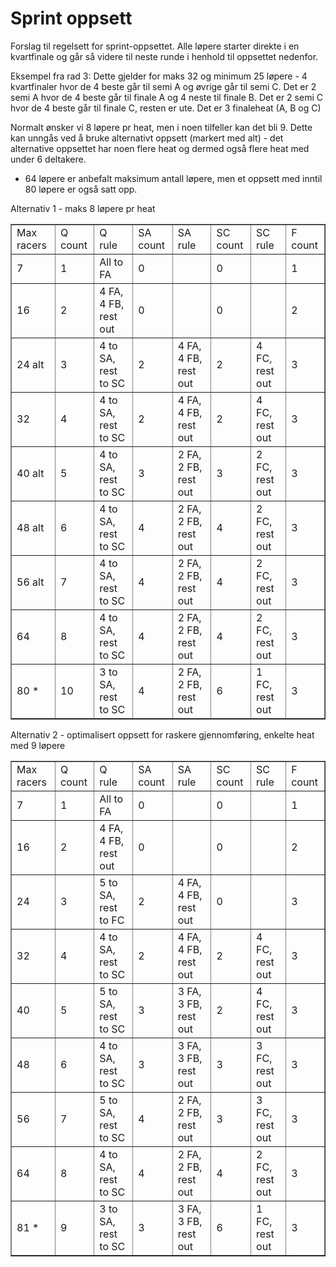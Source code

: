 # Sprint oppsett
Forslag til regelsett for sprint-oppsettet. Alle løpere starter direkte i en kvartfinale og går så videre til neste runde i henhold til oppsettet nedenfor.

Eksempel fra rad 3: Dette gjelder for maks 32 og minimum 25 løpere - 4 kvartfinaler hvor de 4 beste går til semi A og øvrige går til semi C. Det er 2 semi A hvor de 4 beste går til finale A og 4 neste til finale B. Det er 2 semi C hvor de 4 beste går til finale C, resten er ute. Det er 3 finaleheat (A, B og C)

Normalt ønsker vi 8 løpere pr heat, men i noen tilfeller kan det bli 9. Dette kan unngås ved å bruke alternativt oppsett (markert med alt) - det alternative oppsettet har noen flere heat og dermed også flere heat med under 6 deltakere. 

* 64 løpere er anbefalt maksimum antall løpere, men et oppsett med inntil 80 løpere er også satt opp.

Alternativ 1 - maks 8 løpere pr heat
<table border=1>
  <tr>
    <td>Max racers</td><td>Q count</td><td>Q rule</td><td>SA count</td><td>SA rule</td><td>SC count</td><td>SC rule</td><td>F count</td>
  </tr>
  <tr>
    <td>7</td><td>1</td><td>All to FA</td><td>0</td><td></td><td>0</td><td></td><td>1</td>
  </tr>
  <tr>
    <td>16</td><td>2</td><td>4 FA, 4 FB, rest out</td><td>0</td><td></td><td>0</td><td></td><td>2</td>
  </tr>
  <tr>
    <td>24 alt</td><td>3</td><td>4 to SA, rest to SC</td><td>2</td><td>4 FA, 4 FB, rest out</td><td>2</td><td>4 FC, rest out</td><td>3</td>
  </tr>
  <tr>
    <td>32</td><td>4</td><td>4 to SA, rest to SC</td><td>2</td><td>4 FA, 4 FB, rest out</td><td>2</td><td>4 FC, rest out</td><td>3</td>
  </tr>
  <tr>
    <td>40 alt</td><td>5</td><td>4 to SA, rest to SC</td><td>3</td><td>2 FA, 2 FB, rest out</td><td>3</td><td>2 FC, rest out</td><td>3</td>
  </tr>
  <tr>
    <td>48 alt</td><td>6</td><td>4 to SA, rest to SC</td><td>4</td><td>2 FA, 2 FB, rest out</td><td>4</td><td>2 FC, rest out</td><td>3</td>
  </tr>
  <tr>
    <td>56 alt</td><td>7</td><td>4 to SA, rest to SC</td><td>4</td><td>2 FA, 2 FB, rest out</td><td>4</td><td>2 FC, rest out</td><td>3</td>
  </tr>
  <tr>
    <td>64</td><td>8</td><td>4 to SA, rest to SC</td><td>4</td><td>2 FA, 2 FB, rest out</td><td>4</td><td>2 FC, rest out</td><td>3</td>
  </tr>
  <tr>
    <td>80 *</td><td>10</td><td>3 to SA, rest to SC</td><td>4</td><td>2 FA, 2 FB, rest out</td><td>6</td><td>1 FC, rest out</td><td>3</td>
  </tr>
</table>

Alternativ 2 - optimalisert oppsett for raskere gjennomføring, enkelte heat med 9 løpere
<table border=1>
  <tr>
    <td>Max racers</td><td>Q count</td><td>Q rule</td><td>SA count</td><td>SA rule</td><td>SC count</td><td>SC rule</td><td>F count</td>
  </tr>
  <tr>
    <td>7</td><td>1</td><td>All to FA</td><td>0</td><td></td><td>0</td><td></td><td>1</td>
  </tr>
  <tr>
    <td>16</td><td>2</td><td>4 FA, 4 FB, rest out</td><td>0</td><td></td><td>0</td><td></td><td>2</td>
  </tr>
  <tr>
    <td>24</td><td>3</td><td>5 to SA, rest to FC</td><td>2</td><td>4 FA, 4 FB, rest out</td><td>0</td><td></td><td>3</td>
  </tr>
  <tr>
    <td>32</td><td>4</td><td>4 to SA, rest to SC</td><td>2</td><td>4 FA, 4 FB, rest out</td><td>2</td><td>4 FC, rest out</td><td>3</td>
  </tr>
  <tr>
    <td>40</td><td>5</td><td>5 to SA, rest to SC</td><td>3</td><td>3 FA, 3 FB, rest out</td><td>2</td><td>4 FC, rest out</td><td>3</td>
  </tr>
  <tr>
    <td>48</td><td>6</td><td>4 to SA, rest to SC</td><td>3</td><td>3 FA, 3 FB, rest out</td><td>3</td><td>3 FC, rest out</td><td>3</td>
  </tr>
  <tr>
    <td>56</td><td>7</td><td>5 to SA, rest to SC</td><td>4</td><td>2 FA, 2 FB, rest out</td><td>3</td><td>3 FC, rest out</td><td>3</td>
  </tr>
  <tr>
    <td>64</td><td>8</td><td>4 to SA, rest to SC</td><td>4</td><td>2 FA, 2 FB, rest out</td><td>4</td><td>2 FC, rest out</td><td>3</td>
  </tr>
  <tr>
    <td>81 *</td><td>9</td><td>3 to SA, rest to SC</td><td>3</td><td>3 FA, 3 FB, rest out</td><td>6</td><td>1 FC, rest out</td><td>3</td>
  </tr>
</table>
